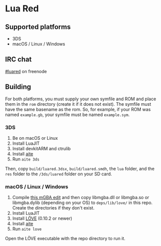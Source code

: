 # Lua Red

## Supported platforms

* 3DS
* macOS / Linux / Windows

## IRC chat

[#luared](https://kiwiirc.com/client/irc.freenode.net?channel=#luared) on freenode

## Building

For both platforms, you must supply your own symfile and ROM and place them in the `rom` directory (create it if it does not exist). The symfile must have the same basename as the rom. So, for example, if your ROM was named `example.gb`, your symfile must be named `example.sym`.

### 3DS

1. Be on macOS or Linux
2. Install LuaJIT
3. Install devkitARM and ctrulib
4. Install [aite](http://github.com/rweichler/aite)
5. Run `aite 3ds`

Then, copy `build/luared.3dsx`, `build/luared.smdh`, the `lua` folder, and the `res` folder to the `/3ds/luared` folder on your SD card.

### macOS / Linux / Windows

1. Compile [this mGBA edit](https://github.com/N64N64/mgba) and then copy libmgba.dll or libmgba.so or libmgba.dylib (depending on your OS) to `deps/lib/love/` in this repo. Create the directories if they don't exist.
2. Install LuaJIT
3. Install [LÖVE](https://love2d.org/) (0.10.2 or newer)
4. Install [aite](http://github.com/rweichler/aite)
5. Run `aite love`

Open the LÖVE executable with the repo directory to run it.
